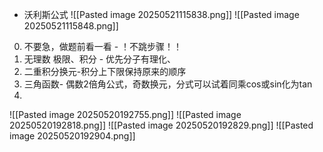 + 沃利斯公式
![[Pasted image 20250521115838.png]]
![[Pasted image 20250521115848.png]]


0. 不要急，做题前看一看 - ！不跳步骤！！
1. 无理数 极限、积分 - 优先分子有理化、
2. 二重积分换元-积分上下限保持原来的顺序
3. 三角函数- 偶数2倍角公式，奇数换元，分式可以试着同乘cos或sin化为tan
4. 
![[Pasted image 20250520192755.png]]
![[Pasted image 20250520192818.png]]
![[Pasted image 20250520192829.png]]
![[Pasted image 20250520192904.png]]